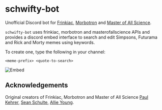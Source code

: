 # schwifty-bot

Unofficial Discord bot for [Frinkiac](https://frinkiac.com/), [Morbotron](https://morbotron.com/) and [Master of All Science](https://masterofallscience.com/).

`schwifty-bot` uses frinkiac, morbotron and masterofallscience APIs and provides a discord embed interface to search and edit Simpsons, Futurama and Rick and Morty memes using keywords.

To create one, type the following in your channel:

```
<meme-prefix> <quote-to-search>
```
![Embed](https://github.com/user-attachments/assets/5da74240-ebae-4727-b885-6b84514da176)


## Acknowledgements

Original creators of Frinkiac, Morbotron and Master of All Science [Paul Kehrer](https://x.com/reaperhulk), [Sean Schulte](https://x.com/sirsean), [Allie Young](https://x.com/seriousallie).
